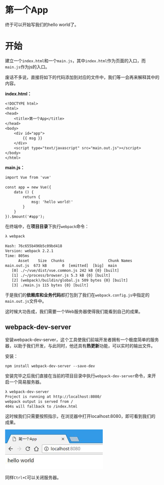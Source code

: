 # 第一个App

终于可以开始写我们的hello world了。

# 开始

建立一个`index.html`和一个`main.js`，其中`index.html`作为页面的入口，而`main.js`作为js的入口。

废话不多说，直接将如下的代码添加到对应的文件中，我们等一会再来解释其中的内容。

**index.html：**

```
<!DOCTYPE html>
<html>
<head>
    <title>第一个App</title>
</head>
<body>
    <div id="app">
        {{ msg }}
    </div>
    <script type="text/javascript" src="main.out.js"></script>
</body>
</html>
```

**main.js：**

```
import Vue from 'vue'

const app = new Vue({
    data () {
        return {
            msg: 'hello world!'
        }
    }
}).$mount('#app');
```

在终端中，在**项目目录**下执行`webpack`命令：

```
λ webpack

Hash: 76c655b496b5c09bd418
Version: webpack 2.2.1
Time: 805ms
      Asset    Size  Chunks                    Chunk Names
main.out.js  673 kB       0  [emitted]  [big]  main
   [0] ./~/vue/dist/vue.common.js 242 kB {0} [built]
   [1] ./~/process/browser.js 5.3 kB {0} [built]
   [2] (webpack)/buildin/global.js 509 bytes {0} [built]
   [3] ./main.js 115 bytes {0} [built]
```

于是我们的**依赖库和业务代码**都打包到了我们在`webpack.config.js`中指定的`main.out.js`文件中。

这时候大功告成，我们需要一个Web服务器使得我们能看到自己的成果。

## webpack-dev-server

安装webpack-dev-server，这个工具使我们前端开发者拥有一个极度简单的服务器，以助于我们开发，与此同时，他还具有**热更新**功能，可以实时的输出文件。

安装：

```
npm install webpack-dev-server --save-dev
```

安装完毕之后我们直接在当前的项目目录中执行`webpack-dev-server`命令，来开启一个简易服务器。

```
λ webpack-dev-server
Project is running at http://localhost:8080/
webpack output is served from /
404s will fallback to /index.html
```

这时候我们只需要按照指示，在浏览器中打开localhost:8080，即可看到我们的成果。

![](/assets/1_3.jpg)

同样`Ctrl+C`可以关闭服务器。

